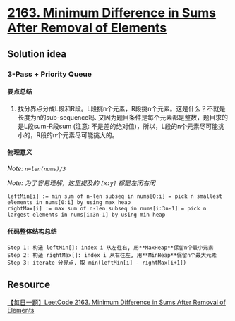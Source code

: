 # [2163. Minimum Difference in Sums After Removal of Elements](https://leetcode.com/problems/minimum-difference-in-sums-after-removal-of-elements/description/)

## Solution idea

### 3-Pass + Priority Queue

#### 要点总结
1. 找分界点分成L段和R段。L段挑n个元素，R段挑n个元素。这是什么？不就是长度为n的sub-sequence吗. 又因为题目条件是每个元素都是整数，题目求的是L段sum-R段sum (注意: 不是差的绝对值)，所以，L段的n个元素尽可能挑小的，R段的n个元素尽可能挑大的。


#### 物理意义
*Note: `n=len(nums)/3`*

*Note: 为了容易理解，这里提及的 `[x:y]` 都是左闭右闭*

```
leftMin[i] := min sum of n-len subseq in nums[0:i] = pick n smallest elements in nums[0:i] by using max heap
rightMax[i] := max sum of n-len subseq in nums[i:3n-1] = pick n largest elements in nums[i:3n-1] by using min heap
```



#### 代码整体结构总结
```
Step 1: 构造 leftMin[]: index i 从左往右, 用**MaxHeap**保留n个最小元素
Step 2: 构造 rightMax[]: index i 从右往左, 用**MinHeap**保留n个最大元素
Step 3: iterate 分界点, 取 min(leftMin[i] - rightMax[i+1])
```

## Resource

[【每日一题】LeetCode 2163. Minimum Difference in Sums After Removal of Elements](https://www.youtube.com/watch?v=Fdsdm8rbA9E&ab_channel=HuifengGuan)